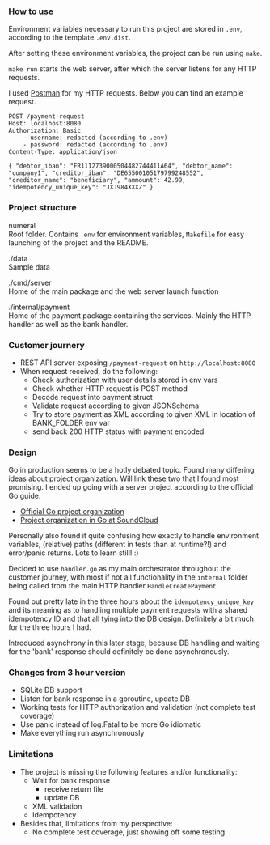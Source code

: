 ### How to use

Environment variables necessary to run this project are stored in `.env`, according to the template `.env.dist`.

After setting these environment variables, the project can be run using `make`.

`make run` starts the web server, after which the server listens for any HTTP requests.

I used [Postman](https://www.postman.com/downloads/) for my HTTP requests. Below you can find an example request.

```
POST /payment-request
Host: localhost:8080 
Authorization: Basic
    - username: redacted (according to .env)
    - password: redacted (according to .env)
Content-Type: application/json

{ "debtor_iban": "FR1112739000504482744411A64", "debtor_name": "company1", "creditor_iban": "DE65500105179799248552", "creditor_name": "beneficiary", "ammount": 42.99, "idempotency_unique_key": "JXJ984XXXZ" }
```

### Project structure

numeral  
Root folder. Contains `.env` for environment variables, `Makefile` for easy launching of the project and the README.

./data  
Sample data

./cmd/server  
Home of the main package and the web server launch function

./internal/payment  
Home of the payment package containing the services. Mainly the HTTP handler as well as the bank handler. 

### Customer journery

- REST API server exposing `/payment-request` on `http://localhost:8080`
- When request received, do the following:
    - Check authorization with user details stored in env vars
    - Check whether HTTP request is POST method
    - Decode request into payment struct
    - Validate request according to given JSONSchema
    - Try to store payment as XML according to given XML in location of BANK_FOLDER env var
    - send back 200 HTTP status with payment encoded

### Design

Go in production seems to be a hotly debated topic. Found many differing ideas about project organization. Will link these two that I found most promising. I ended up going with a server project according to the official Go guide.

- [Official Go project organization](https://go.dev/doc/modules/layout)
- [Project organization in Go at SoundCloud](http://peter.bourgon.org/go-in-production/)

Personally also found it quite confusing how exactly to handle environment variables, (relative) paths (different in tests than at runtime?!) and error/panic returns. Lots to learn still! :)

Decided to use `handler.go` as my main orchestrator throughout the customer journey, with most if not all functionality in the `internal` folder being called from the main HTTP handler `HandleCreatePayment`.

Found out pretty late in the three hours about the `idempotency_unique_key` and its meaning as to handling multiple payment requests with a shared idempotency ID and that all tying into the DB design. Definitely a bit much for the three hours I had.

Introduced asynchrony in this later stage, because DB handling and waiting for the 'bank' response should definitely be done asynchronously.

### Changes from 3 hour version

- SQLite DB support
- Listen for bank response in a goroutine, update DB
- Working tests for HTTP authorization and validation (not complete test coverage)
- Use panic instead of log.Fatal to be more Go idiomatic
- Make everything run asynchronously

### Limitations

- The project is missing the following features and/or functionality:
    - Wait for bank response
        - receive return file
        - update DB
    - XML validation
    - Idempotency
- Besides that, limitations from my perspective:
    - No complete test coverage, just showing off some testing
